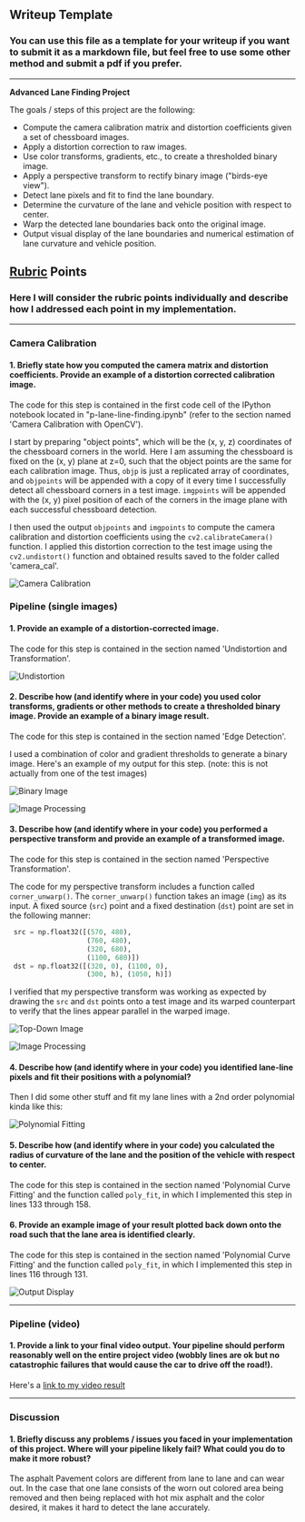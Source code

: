 ## Writeup Template

### You can use this file as a template for your writeup if you want to submit it as a markdown file, but feel free to use some other method and submit a pdf if you prefer.

---

**Advanced Lane Finding Project**

The goals / steps of this project are the following:

* Compute the camera calibration matrix and distortion coefficients given a set of chessboard images.
* Apply a distortion correction to raw images.
* Use color transforms, gradients, etc., to create a thresholded binary image.
* Apply a perspective transform to rectify binary image ("birds-eye view").
* Detect lane pixels and fit to find the lane boundary.
* Determine the curvature of the lane and vehicle position with respect to center.
* Warp the detected lane boundaries back onto the original image.
* Output visual display of the lane boundaries and numerical estimation of lane curvature and vehicle position.

[//]: # (Image References)

[image0]: ./output_images/calibration.jpg "Calibration"
[image1]: ./output_images/undistorted.png "Undistorted Image"
[image2]: ./output_images/binary.png "Binary Image"
[image3]: ./output_images/bird_eye.jpg "Bird Eye View"
[image4]: ./output_images/color_channel.jpg "Color Channel Threshold"
[image5]: ./output_images/rectangle_poly_plot.jpg "Polynomial Fitting"
[image6]: ./output_images/image_process.jpg "Image Processing"
[image7]: ./output_images/poly_output.jpg "Output"
[video1]: ./project_video_output.mp4 "Video"

## [Rubric](https://review.udacity.com/#!/rubrics/571/view) Points

### Here I will consider the rubric points individually and describe how I addressed each point in my implementation.  

---

### Camera Calibration

#### 1. Briefly state how you computed the camera matrix and distortion coefficients. Provide an example of a distortion corrected calibration image.

The code for this step is contained in the first code cell of the IPython notebook located in "p-lane-line-finding.ipynb" (refer to the section named 'Camera Calibration with OpenCV').  

I start by preparing "object points", which will be the (x, y, z) coordinates of the chessboard corners in the world. Here I am assuming the chessboard is fixed on the (x, y) plane at z=0, such that the object points are the same for each calibration image.  Thus, `objp` is just a replicated array of coordinates, and `objpoints` will be appended with a copy of it every time I successfully detect all chessboard corners in a test image.  `imgpoints` will be appended with the (x, y) pixel position of each of the corners in the image plane with each successful chessboard detection.  

I then used the output `objpoints` and `imgpoints` to compute the camera calibration and distortion coefficients using the `cv2.calibrateCamera()` function.  I applied this distortion correction to the test image using the `cv2.undistort()` function and obtained results saved to the folder called 'camera_cal'. 

![Camera Calibration][image0]

### Pipeline (single images)

#### 1. Provide an example of a distortion-corrected image.

The code for this step is contained in the section named 'Undistortion and Transformation'.  

![Undistortion][image1]

#### 2. Describe how (and identify where in your code) you used color transforms, gradients or other methods to create a thresholded binary image.  Provide an example of a binary image result.

The code for this step is contained in the section named 'Edge Detection'.  

I used a combination of color and gradient thresholds to generate a binary image. Here's an example of my output for this step. (note: this is not actually from one of the test images)

![Binary Image][image2]

![Image Processing][image4]


#### 3. Describe how (and identify where in your code) you performed a perspective transform and provide an example of a transformed image.

The code for this step is contained in the section named 'Perspective Transformation'. 

The code for my perspective transform includes a function called `corner_unwarp()`. The `corner_unwarp()` function takes an image (`img`) as its input. A fixed source (`src`) point and a fixed destination (`dst`) point are set in the following manner:

```python
 src = np.float32([(570, 480),
                   (760, 480),
                   (320, 680),
                   (1100, 680)])         
 dst = np.float32([(320, 0), (1100, 0), 
                   (300, h), (1050, h)])
```

I verified that my perspective transform was working as expected by drawing the `src` and `dst` points onto a test image and its warped counterpart to verify that the lines appear parallel in the warped image.

![Top-Down Image][image3]

![Image Processing][image6]

#### 4. Describe how (and identify where in your code) you identified lane-line pixels and fit their positions with a polynomial?

Then I did some other stuff and fit my lane lines with a 2nd order polynomial kinda like this:

![Polynomial Fitting][image5]

#### 5. Describe how (and identify where in your code) you calculated the radius of curvature of the lane and the position of the vehicle with respect to center.

The code for this step is contained in the section named 'Polynomial Curve Fitting' and the function called `poly_fit`, in which I implemented this step in lines 133 through 158. 

#### 6. Provide an example image of your result plotted back down onto the road such that the lane area is identified clearly.

The code for this step is contained in the section named 'Polynomial Curve Fitting' and the function called `poly_fit`, in which I implemented this step in lines 116 through 131. 

![Output Display][image7]

---

### Pipeline (video)

#### 1. Provide a link to your final video output.  Your pipeline should perform reasonably well on the entire project video (wobbly lines are ok but no catastrophic failures that would cause the car to drive off the road!).

Here's a [link to my video result][video1]

---

### Discussion

#### 1. Briefly discuss any problems / issues you faced in your implementation of this project.  Where will your pipeline likely fail?  What could you do to make it more robust?


The asphalt Pavement colors are different from lane to lane and can wear out. In the case that one lane consists of the worn out colored area being removed and then being replaced with hot mix asphalt and the color desired, it makes it hard to detect the lane accurately. 

